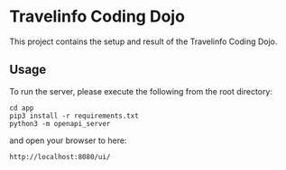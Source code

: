 # Travelinfo Coding Dojo

This project contains the setup and result of the Travelinfo Coding Dojo.

## Usage
To run the server, please execute the following from the root directory:

```
cd app
pip3 install -r requirements.txt
python3 -m openapi_server
```

and open your browser to here:

```
http://localhost:8080/ui/
```

